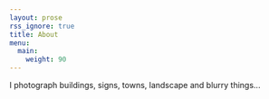 ```yaml
---
layout: prose
rss_ignore: true
title: About
menu:
  main:
    weight: 90
---
```


I photograph buildings, signs, towns, landscape and blurry things...
